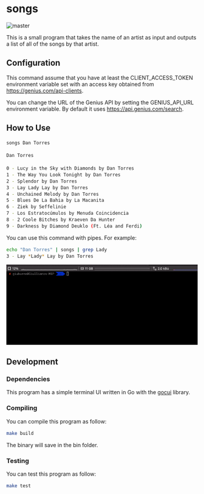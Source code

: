 # songs
![master](https://github.com/giubeno/songs/workflows/Go/badge.svg?branch=master)

This is a small program that takes the name of an artist as input and outputs a list of all of the songs by that artist.

## Configuration

This command assume that you have at least the CLIENT_ACCESS_TOKEN environment variable set with an access key obtained from https://genius.com/api-clients.

You can change the URL of the Genius API by setting the GENIUS_API_URL environment variable. By default it uses https://api.genius.com/search.

## How to Use

```bash
songs Dan Torres

Dan Torres

0 - Lucy in the Sky with Diamonds by Dan Torres
1 - The Way You Look Tonight by Dan Torres
2 - Splendor by Dan Torres
3 - Lay Lady Lay by Dan Torres
4 - Unchained Melody by Dan Torres
5 - Blues De La Bahia by La Macanita
6 - Ziek by Seffelinie
7 - Los Estratocúmulos by Menuda Coincidencia
8 - 2 Coole Bitches by Kraeven Da Hunter
9 - Darkness by Diamond Deuklo (Ft. Léa and Ferdi)
```

You can use this command with pipes. For example:

```bash
echo "Dan Torres" | songs | grep Lady
3 - Lay *Lady* Lay by Dan Torres
```

![usage](docs/usage.gif "How to use this command")

## Development

### Dependencies

This program has a simple terminal UI written in Go with the [gocui](https://github.com/jroimartin/gocui) library.

### Compiling

You can compile this program as follow:

```bash
make build
```

The binary will save in the bin folder.

### Testing

You can test this program as follow:

```bash
make test
```
